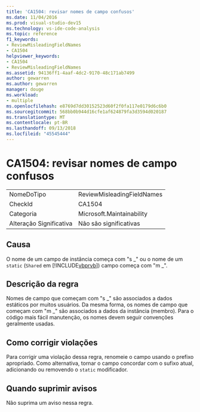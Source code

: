 ```yaml
---
title: 'CA1504: revisar nomes de campo confusos'
ms.date: 11/04/2016
ms.prod: visual-studio-dev15
ms.technology: vs-ide-code-analysis
ms.topic: reference
f1_keywords:
- ReviewMisleadingFieldNames
- CA1504
helpviewer_keywords:
- CA1504
- ReviewMisleadingFieldNames
ms.assetid: 94136ff1-4aaf-4dc2-9170-48c171ab7499
author: gewarren
ms.author: gewarren
manager: douge
ms.workload:
- multiple
ms.openlocfilehash: e8769d7dd30152523d60f2f0fa117e0179d6c6b0
ms.sourcegitcommit: 568bb0b944d16cfe1af624879fa3d3594d020187
ms.translationtype: MT
ms.contentlocale: pt-BR
ms.lasthandoff: 09/13/2018
ms.locfileid: "45545444"
---
```

# <a name="ca1504-review-misleading-field-names"></a>CA1504: revisar nomes de campo confusos
|||
|-|-|
|NomeDoTipo|ReviewMisleadingFieldNames|
|CheckId|CA1504|
|Categoria|Microsoft.Maintainability|
|Alteração Significativa|Não são significativas|

## <a name="cause"></a>Causa
 O nome de um campo de instância começa com "s _" ou o nome de um `static` (`Shared` em [!INCLUDE[vbprvb](../code-quality/includes/vbprvb_md.md)]) campo começa com "m _".

## <a name="rule-description"></a>Descrição da regra
 Nomes de campo que começam com "s _" são associados a dados estáticos por muitos usuários. Da mesma forma, os nomes de campo que começam com "m _" são associados a dados da instância (membro). Para o código mais fácil manutenção, os nomes devem seguir convenções geralmente usadas.

## <a name="how-to-fix-violations"></a>Como corrigir violações
 Para corrigir uma violação dessa regra, renomeie o campo usando o prefixo apropriado. Como alternativa, tornar o campo concordar com o sufixo atual, adicionando ou removendo o `static` modificador.

## <a name="when-to-suppress-warnings"></a>Quando suprimir avisos
 Não suprima um aviso nessa regra.